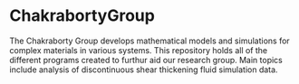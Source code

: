 # ChakrabortyGroup
The Chakraborty Group develops mathematical models and simulations for complex materials in various systems. This repository holds all of the different programs created to furthur aid our research group. Main topics include analysis of discontinuous shear thickening fluid simulation data.
